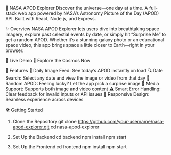 🌌 NASA APOD Explorer
Discover the universe—one day at a time.
A full-stack web app powered by NASA’s Astronomy Picture of the Day (APOD) API. Built with React, Node.js, and Express.

✨ Overview
NASA APOD Explorer lets users dive into breathtaking space imagery, explore past celestial events by date, or simply hit “Surprise Me” to get a random APOD. Whether it’s a stunning galaxy photo or an educational space video, this app brings space a little closer to Earth—right in your browser.

🚀 Live Demo
🔗 Explore the Cosmos Now

🌠 Features
📅 Daily Image Feed: See today’s APOD instantly on load
🔍 Date Search: Select any date and view the image or video from that day
🎲 Random APOD: Feeling lucky? Let the app pick a surprise image
🎥 Media Support: Supports both image and video content
⚠️ Smart Error Handling: Clear feedback for invalid inputs or API issues
📱 Responsive Design: Seamless experience across devices

🛠️ Getting Started

1. Clone the Repository
git clone https://github.com/your-username/nasa-apod-explorer.git
cd nasa-apod-explorer

2. Set Up the Backend
cd backend
npm install
npm start

4. Set Up the Frontend
cd frontend
npm install
npm start
